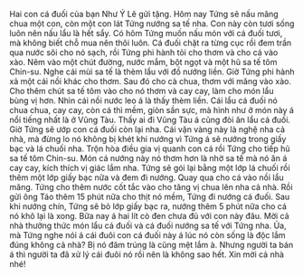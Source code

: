 Hai con cá đuối của bạn Như Ý Lê gửi tặng. Hôm nay Tứng sẽ nấu măng chua một con, còn một con lát Tứng nướng sa tế nha. Con này còn tươi sống luôn nên nấu lẩu là hết sẩy. Có hôm Tứng muốn nấu món với cá đuối tươi, mà không biết chỗ mua nên thôi luôn. Cá đuối chặt ra từng cục rồi đem trần qua nước sôi cho nó sạch, rồi Tứng phi hành tỏi cho thơm và cho cá vào xào. Nêm vào một chút đường, nước mắm, bột ngọt và một hũ sa tế tôm Chin-su. Nghe cái mùi sa tế là thèm lẩu với đồ nướng liền. Giờ Tứng phi hành xả một cái nồi khác cho thơm. Sau đó cho cà chua, thơm với măng vào xào. Cho thêm chút sa tế tôm vào cho nó thơm và cay cay, làm cho món lẩu bùng vị hơn. Nhìn cái nồi nước leo á là thấy thèm liền. Cái lẩu cá đuối nó chua chua, cay cay, còn cá thì mềm, giòn sần sực, mà hình như ở món này á nổi tiếng nhất là ở Vũng Tàu. Thấy ai đi Vũng Tàu á cũng đòi ăn lẩu cá đuối. Giờ Tứng sẽ ướp con cá đuối còn lại nha. Cái vặn vàng này là nghệ nha cả nhà, mà đừng lo nó không bị khét khi nướng vì Tứng á sẽ nướng trong giấy bạc và lá chuối nha. Trộn hòa điều gia vị quanh con cá rồi Tứng cho tiếp hũ sa tế tôm Chin-su. Món cá nướng này nó thơm hơn là nhờ sa tế mà nó ăn á cay cay, kích thích vị giác lắm nha. Tứng sẽ gói lại bằng một lớp lá chuối rồi thêm một lớp giấy bạc nữa và đem đi nướng. Quay qua cho cá vào nồi lẩu măng. Tứng cho thêm nước cốt tắc vào cho tăng vị chua lên nha cả nhà. Rồi gửi ông Táo thêm 15 phút nữa cho thịt nó mềm, Tứng đi nướng cá đuối. Sau khi nướng chín, Tứng sẽ bỏ lớp giấy bạc ra, nướng thêm 5 phút nữa cho cá nó khô lại là xong. Bữa nay á hai lít cò đen chưa đủ với con này đâu. Mời cả nhà thưởng thức món lẩu cá đuối và cá đuối nướng sa tế với Tứng nha. Ủa, mà Tứng nghe nói á cái đuôi con cá đuối này á lúc nó còn sống là độc lắm đúng không cả nhà? Bị nó đâm trúng là cũng mệt lắm à. Nhưng người ta bán á thì người ta đã xử lý cái đuôi nó rồi nên là không sao hết. Xin mời cả nhà nhé!
